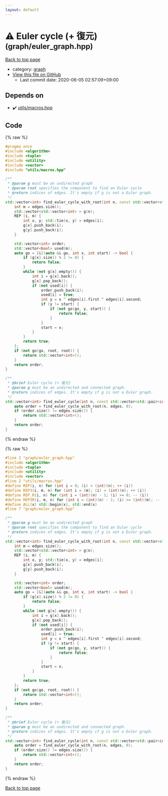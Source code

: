 ```yaml
---
layout: default
---
```


<!-- mathjax config similar to math.stackexchange -->
<script type="text/javascript" async
  src="https://cdnjs.cloudflare.com/ajax/libs/mathjax/2.7.5/MathJax.js?config=TeX-MML-AM_CHTML">
</script>
<script type="text/x-mathjax-config">
  MathJax.Hub.Config({
    TeX: { equationNumbers: { autoNumber: "AMS" }},
    tex2jax: {
      inlineMath: [ ['$','$'] ],
      processEscapes: true
    },
    "HTML-CSS": { matchFontHeight: false },
    displayAlign: "left",
    displayIndent: "2em"
  });
</script>

<script type="text/javascript" src="https://cdnjs.cloudflare.com/ajax/libs/jquery/3.4.1/jquery.min.js"></script>
<script src="https://cdn.jsdelivr.net/npm/jquery-balloon-js@1.1.2/jquery.balloon.min.js" integrity="sha256-ZEYs9VrgAeNuPvs15E39OsyOJaIkXEEt10fzxJ20+2I=" crossorigin="anonymous"></script>
<script type="text/javascript" src="../../assets/js/copy-button.js"></script>
<link rel="stylesheet" href="../../assets/css/copy-button.css" />


# :warning: Euler cycle (+ 復元) <small>(graph/euler_graph.hpp)</small>

<a href="../../index.html">Back to top page</a>

* category: <a href="../../index.html#f8b0b924ebd7046dbfa85a856e4682c8">graph</a>
* <a href="{{ site.github.repository_url }}/blob/master/graph/euler_graph.hpp">View this file on GitHub</a>
    - Last commit date: 2020-06-05 02:57:09+09:00




## Depends on

* :heavy_check_mark: <a href="../utils/macros.hpp.html">utils/macros.hpp</a>


## Code

<a id="unbundled"></a>
{% raw %}
```cpp
#pragma once
#include <algorithm>
#include <tuple>
#include <utility>
#include <vector>
#include "utils/macros.hpp"

/**
 * @param g must be an undirected graph
 * @param root specifies the component to find an Euler cycle
 * @return indices of edges. It's empty if g is not a Euler graph.
 */
std::vector<int> find_euler_cycle_with_root(int n, const std::vector<std::pair<int, int> > & edges, int root) {
    int m = edges.size();
    std::vector<std::vector<int> > g(n);
    REP (i, m) {
        int x, y; std::tie(x, y) = edges[i];
        g[x].push_back(i);
        g[y].push_back(i);
    }

    std::vector<int> order;
    std::vector<bool> used(m);
    auto go = [&](auto && go, int x, int start) -> bool {
        if (g[x].size() % 2 != 0) {
            return false;
        }
        while (not g[x].empty()) {
            int i = g[x].back();
            g[x].pop_back();
            if (not used[i]) {
                order.push_back(i);
                used[i] = true;
                int y = x ^ edges[i].first ^ edges[i].second;
                if (y != start) {
                    if (not go(go, y, start)) {
                        return false;
                    }
                }
                start = x;
            }
        }
        return true;
    };
    if (not go(go, root, root)) {
        return std::vector<int>();
    }
    return order;
}

/**
 * @brief Euler cycle (+ 復元)
 * @param g must be an undirected and connected graph.
 * @return indices of edges. It's empty if g is not a Euler graph.
 */
std::vector<int> find_euler_cycle(int n, const std::vector<std::pair<int, int> > & edges) {
    auto order = find_euler_cycle_with_root(n, edges, 0);
    if (order.size() != edges.size()) {
        return std::vector<int>();
    }
    return order;
}

```
{% endraw %}

<a id="bundled"></a>
{% raw %}
```cpp
#line 2 "graph/euler_graph.hpp"
#include <algorithm>
#include <tuple>
#include <utility>
#include <vector>
#line 2 "utils/macros.hpp"
#define REP(i, n) for (int i = 0; (i) < (int)(n); ++ (i))
#define REP3(i, m, n) for (int i = (m); (i) < (int)(n); ++ (i))
#define REP_R(i, n) for (int i = (int)(n) - 1; (i) >= 0; -- (i))
#define REP3R(i, m, n) for (int i = (int)(n) - 1; (i) >= (int)(m); -- (i))
#define ALL(x) std::begin(x), std::end(x)
#line 7 "graph/euler_graph.hpp"

/**
 * @param g must be an undirected graph
 * @param root specifies the component to find an Euler cycle
 * @return indices of edges. It's empty if g is not a Euler graph.
 */
std::vector<int> find_euler_cycle_with_root(int n, const std::vector<std::pair<int, int> > & edges, int root) {
    int m = edges.size();
    std::vector<std::vector<int> > g(n);
    REP (i, m) {
        int x, y; std::tie(x, y) = edges[i];
        g[x].push_back(i);
        g[y].push_back(i);
    }

    std::vector<int> order;
    std::vector<bool> used(m);
    auto go = [&](auto && go, int x, int start) -> bool {
        if (g[x].size() % 2 != 0) {
            return false;
        }
        while (not g[x].empty()) {
            int i = g[x].back();
            g[x].pop_back();
            if (not used[i]) {
                order.push_back(i);
                used[i] = true;
                int y = x ^ edges[i].first ^ edges[i].second;
                if (y != start) {
                    if (not go(go, y, start)) {
                        return false;
                    }
                }
                start = x;
            }
        }
        return true;
    };
    if (not go(go, root, root)) {
        return std::vector<int>();
    }
    return order;
}

/**
 * @brief Euler cycle (+ 復元)
 * @param g must be an undirected and connected graph.
 * @return indices of edges. It's empty if g is not a Euler graph.
 */
std::vector<int> find_euler_cycle(int n, const std::vector<std::pair<int, int> > & edges) {
    auto order = find_euler_cycle_with_root(n, edges, 0);
    if (order.size() != edges.size()) {
        return std::vector<int>();
    }
    return order;
}

```
{% endraw %}

<a href="../../index.html">Back to top page</a>


